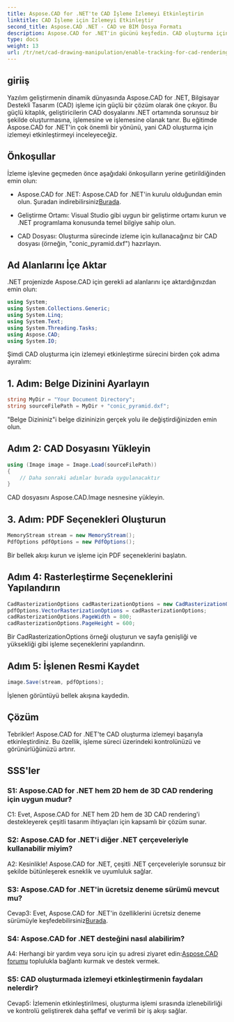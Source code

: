 ```yaml
---
title: Aspose.CAD for .NET'te CAD İşleme İzlemeyi Etkinleştirin
linktitle: CAD İşleme için İzlemeyi Etkinleştir
second_title: Aspose.CAD .NET - CAD ve BIM Dosya Formatı
description: Aspose.CAD for .NET'in gücünü keşfedin. CAD oluşturma için izlemeyi sorunsuz bir şekilde etkinleştirin. Gelişmiş kontrol ve verimlilik için adım adım kılavuzumuzu izleyin.
type: docs
weight: 13
url: /tr/net/cad-drawing-manipulation/enable-tracking-for-cad-rendering/
---
```

## giriiş

Yazılım geliştirmenin dinamik dünyasında Aspose.CAD for .NET, Bilgisayar Destekli Tasarım (CAD) işleme için güçlü bir çözüm olarak öne çıkıyor. Bu güçlü kitaplık, geliştiricilerin CAD dosyalarını .NET ortamında sorunsuz bir şekilde oluşturmasına, işlemesine ve işlemesine olanak tanır. Bu eğitimde Aspose.CAD for .NET'in çok önemli bir yönünü, yani CAD oluşturma için izlemeyi etkinleştirmeyi inceleyeceğiz.

## Önkoşullar

İzleme işlevine geçmeden önce aşağıdaki önkoşulların yerine getirildiğinden emin olun:

-  Aspose.CAD for .NET: Aspose.CAD for .NET'in kurulu olduğundan emin olun. Şuradan indirebilirsiniz[Burada](https://releases.aspose.com/cad/net/).

- Geliştirme Ortamı: Visual Studio gibi uygun bir geliştirme ortamı kurun ve .NET programlama konusunda temel bilgiye sahip olun.

- CAD Dosyası: Oluşturma sürecinde izleme için kullanacağınız bir CAD dosyası (örneğin, "conic_pyramid.dxf") hazırlayın.

## Ad Alanlarını İçe Aktar

.NET projenizde Aspose.CAD için gerekli ad alanlarını içe aktardığınızdan emin olun:

```csharp
using System;
using System.Collections.Generic;
using System.Linq;
using System.Text;
using System.Threading.Tasks;
using Aspose.CAD;
using System.IO;
```

Şimdi CAD oluşturma için izlemeyi etkinleştirme sürecini birden çok adıma ayıralım:

## 1. Adım: Belge Dizinini Ayarlayın

```csharp
string MyDir = "Your Document Directory";
string sourceFilePath = MyDir + "conic_pyramid.dxf";
```

"Belge Dizininiz"i belge dizininizin gerçek yolu ile değiştirdiğinizden emin olun.

## Adım 2: CAD Dosyasını Yükleyin

```csharp
using (Image image = Image.Load(sourceFilePath))
{
    // Daha sonraki adımlar burada uygulanacaktır
}
```

CAD dosyasını Aspose.CAD.Image nesnesine yükleyin.

## 3. Adım: PDF Seçenekleri Oluşturun

```csharp
MemoryStream stream = new MemoryStream();
PdfOptions pdfOptions = new PdfOptions();
```

Bir bellek akışı kurun ve işleme için PDF seçeneklerini başlatın.

## Adım 4: Rasterleştirme Seçeneklerini Yapılandırın

```csharp
CadRasterizationOptions cadRasterizationOptions = new CadRasterizationOptions();
pdfOptions.VectorRasterizationOptions = cadRasterizationOptions;
cadRasterizationOptions.PageWidth = 800;
cadRasterizationOptions.PageHeight = 600;
```

Bir CadRasterizationOptions örneği oluşturun ve sayfa genişliği ve yüksekliği gibi işleme seçeneklerini yapılandırın.

## Adım 5: İşlenen Resmi Kaydet

```csharp
image.Save(stream, pdfOptions);
```

İşlenen görüntüyü bellek akışına kaydedin.

## Çözüm

Tebrikler! Aspose.CAD for .NET'te CAD oluşturma izlemeyi başarıyla etkinleştirdiniz. Bu özellik, işleme süreci üzerindeki kontrolünüzü ve görünürlüğünüzü artırır.

## SSS'ler

### S1: Aspose.CAD for .NET hem 2D hem de 3D CAD rendering için uygun mudur?

C1: Evet, Aspose.CAD for .NET hem 2D hem de 3D CAD rendering'i destekleyerek çeşitli tasarım ihtiyaçları için kapsamlı bir çözüm sunar.

### S2: Aspose.CAD for .NET'i diğer .NET çerçeveleriyle kullanabilir miyim?

A2: Kesinlikle! Aspose.CAD for .NET, çeşitli .NET çerçeveleriyle sorunsuz bir şekilde bütünleşerek esneklik ve uyumluluk sağlar.

### S3: Aspose.CAD for .NET'in ücretsiz deneme sürümü mevcut mu?

 Cevap3: Evet, Aspose.CAD for .NET'in özelliklerini ücretsiz deneme sürümüyle keşfedebilirsiniz[Burada](https://releases.aspose.com/).

### S4: Aspose.CAD for .NET desteğini nasıl alabilirim?

 A4: Herhangi bir yardım veya soru için şu adresi ziyaret edin:[Aspose.CAD forumu](https://forum.aspose.com/c/cad/19) toplulukla bağlantı kurmak ve destek vermek.

### S5: CAD oluşturmada izlemeyi etkinleştirmenin faydaları nelerdir?

Cevap5: İzlemenin etkinleştirilmesi, oluşturma işlemi sırasında izlenebilirliği ve kontrolü geliştirerek daha şeffaf ve verimli bir iş akışı sağlar.